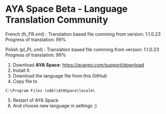 # AYA Space Beta - Language Translation Community

French (fr_FR.xml) :
Translation based file comming from version: 1.1.0.23
Progress of translation: 99%

Polish (pl_PL.xml) :
Translation based file comming from version: 1.1.0.23
Progress of translation: 99%

1. Download **AYA Space**: https://ayaneo.com/support/download
2. Install It
3. Download the language file from this GitHub
4. Copy file to
```
C:\Program Files (x86)\AYASpace\locale\
```
5. Restart of AYA Space
6. And choose new language in settings ;) 
